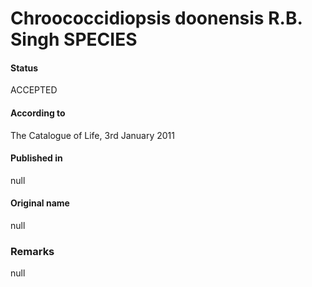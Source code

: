 Chroococcidiopsis doonensis R.B. Singh SPECIES
=======

#### Status
ACCEPTED

#### According to
The Catalogue of Life, 3rd January 2011

#### Published in
null

#### Original name
null

### Remarks
null